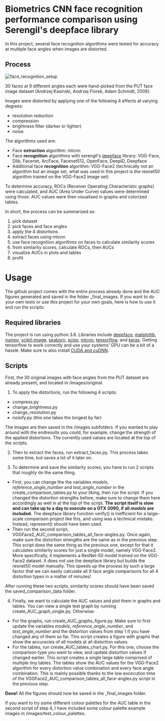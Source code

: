 ﻿# Biometrics CNN face recognition performance comparison using Serengil's deepface library

In this project, several face recognition algorithms were tested for accuracy at multiple face angles when images are distorted. 

## Process

![face_recognition_setup](https://user-images.githubusercontent.com/7373832/154197853-bd8002d8-89a1-40b5-8b0b-b8f577645997.jpg)

30 faces at 9 different angles each were hand-picked from the PUT face image dataset (Andrzej Kasinski, Andrzej Florek, Adam Schmidt, 2008). 

Images were distorted by applying one of the following 4 effects at varying degrees:
- resolution reduction
- compression
- brightness filter (darker or lighter)
- noise

The algorithms used are:
- Face **extraction** algorithm: mtcnn
- Face **recognition** algorithms with serengil's [deepface](https://github.com/serengil/deepface) library: VGG-Face, Dlib, Facenet, ArcFace, Facenet512, OpenFace, DeepID, Deepface
- Additional face **recognition** algorithm: VGG-Face2 (technically not an algorithm but an image set, what was used in this project is the resnet50 algorithm trained on the VGG-Face2 image set)

To determine accuracy, ROCs (Receiver Operating Characteristic graphs) were calculated, and AUC (Area Under Curve) values were determined using those. AUC values were then visualised in graphs and colorized tables.

In short, the process can be summarized as: 
1. pick dataset
2. pick faces and face angles
3. apply the 4 distortions
4. extract faces using mtcnn
5. use face recognition algorithms on faces to calculate similarity scores
6. from similarity scores, calculate ROCs, then AUCs
7. visualize AUCs in plots and tables 
8. profit


# Usage
The github project comes with the entire process already done and the AUC figures generated and saved in the folder _final_images. If you want to do your own tests or use this project for your own goals, here is how to use it and run the scripts:

## Required libraries
The project is run using python 3.6. Libraries include [deepface](https://github.com/serengil/deepface), [matplotlib](https://matplotlib.org/stable/users/installing/index.html), [numpy](https://numpy.org/install/), [scikit-image](https://pypi.org/project/scikit-image/), [seaborn](https://seaborn.pydata.org/installing.html), [scipy](https://scipy.org/install/), [mtcnn](https://pypi.org/project/mtcnn/), [tensorflow](https://www.tensorflow.org/install/pip), and [keras](https://pypi.org/project/keras/). Getting tensorflow to work correctly and use your systems' GPU can be a bit of a hassle. Make sure to also install [CUDA and cuDNN](https://www.tensorflow.org/install/gpu).

## Scripts

First, the 30 original images with face angles from the PUT dataset are already present, and located in /images/original. 
1. To apply the distortions, run the following 4 scripts:
- compress.py
- change_brightness.py
- change_resolution.py
- noisify.py (this one takes the longest by far)

The images are then saved in the /images subfolders. 
If you wanted to play around with the endresults you could, for example, change the strength of the applied distortions. The currently used values are located at the top of the scripts.

2. Then to extract the faces, run extract_faces.py. This process takes some time, but saves a lot of it later on.

3. To determine and save the similarity scores, you have to run 2 scripts that roughly do the same thing. 
- First, you can change the the variables *models*, *reference_angle_number* and *test_angle_number* in the create_comparison_tables.py to your liking, then run the script. If you changed the distortion strengths before, make sure to change them here accordingly as well in at the top of the script. **The script itself is slow and can take up to a day to execute on a GTX 3090, if all *models* are included.** The deepface library function verify() is inefficient for a large-scale comparison project like this, and using was a technical mistake. Instead, represent() should have been used.
- Then run the second script, VGGFace2_AUC_comparison_tables_all_face-angles.py. Once again, make sure the distortion strengths are the same as in the previous step. This script does the same thing as the previous one, except for that it calculates similarity scores for just a single model, namely VGG-Face2. More specifically, it implements a ResNet-50 model trained on the VGG-Face2 dataset. It does not use the deepface library but builds the resnet50 model manually. This speeds up the process by such a large factor that we can easily calculate all 9 face angle comparisons for all 4 distortion types in a matter of minutes!

After running these two scripts, similarity scores should have been saved the saved_comparison_data folder. 

4. Finally, we want to calculate the AUC values and plot them in graphs and tables. You can view a single test graph by running create_AUC_graph_single.py. Otherwise:
- For the graphs, run create_AUC_graphs_figure.py. Make sure to first update the variables *models*, *reference_angle_number*, and *test_angle_number* and the distortion values from step 1 if you have changed any of them so far. This script creates a figure with graphs that show the accuracies of all models at all distortion values.
- For the tables, run create_AUC_tables_chart.py. For this one, choose the comparison type you want to view, and update distortion values if changed earlier. This script creates a single large table comprised of multiple tiny tables. The tables show the AUC values for the VGG-Face2 algorithm for every distortion value combination and every face angle combination. This is mainly possible thanks to the low excecution time of the VGGFace2_AUC_comparison_tables_all_face-angles.py script in the previous step.

**Done!** All the figures should now be saved in the _final_images folder. 

If you want to try some different colour palettes for the AUC table in the second script of step 4, I have included some colour palette example images in /images/test_colour_palettes.
